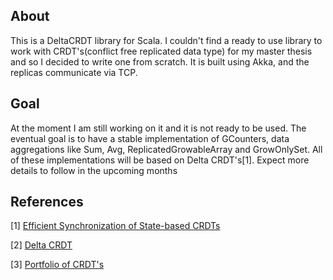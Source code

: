 ## About 
This is a DeltaCRDT library for Scala. I couldn't find a ready to use library to work with CRDT's(conflict free replicated data type) for my master thesis and so I decided to write one from scratch. It is built using Akka, and the replicas communicate via TCP.

## Goal
At the moment I am still working on it and it is not ready to be used. The eventual goal is to have a stable implementation of GCounters, data aggregations like Sum, Avg, ReplicatedGrowableArray and GrowOnlySet.
All of these implementations will be based on Delta CRDT's[1]. Expect more details to follow in the upcoming months

## References  
[1] [Efficient Synchronization of State-based CRDTs](https://arxiv.org/pdf/1803.02750.pdf)

[2] [Delta CRDT](https://arxiv.org/pdf/1603.01529.pdf)

[3] [Portfolio of CRDT's](https://hal.inria.fr/inria-00609399v1/document)